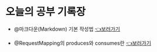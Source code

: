 # 오늘의 공부 기록장

* @마크다운(Markdown) 기본 작성법 [👈보러가기](https://github.com/junghi1015/TIL/blob/master/%EB%A7%88%ED%81%AC%EB%8B%A4%EC%9A%B4(Markdown)%20%EC%82%AC%EC%9A%A9%EB%B2%95.md)

* @RequestMapping의 produces와 consumes란 [👈보러가기](https://github.com/junghi1015/TIL/blob/master/%40RequestMapping%EC%9D%98%20produces%EC%99%80%20Consumes%EB%9E%80.md)

